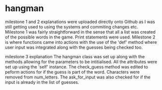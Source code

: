 # hangman
milestone 1 and 2 explanations were uploaded directly onto Github as I was still getting used to using the systems and commiting changes etc. 
Milestone 1 was fairly straightforward in the sense that all a list was created of the possible words in the game. Print statements were used. Milestone 2 is where functions came into actions with the use of the 'def' method where user input was integrated along with the guesses being checked too. 


milestone 3 explanation
The hangman class was set up along with the methods allowing for the parameters to be intitialised. All the attributes were set up using the 'self' instance. The check_guess method was edited to peform actions for if the guess is part of the word. Characters were removed from num_letters. The ask_for_input was also checked for if the input is already in the list of guesses. 
